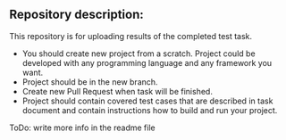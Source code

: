 ## Repository description:

This repository is for uploading results of the completed test task.

- You should create new project from a scratch. Project could be developed with any programming language and any framework you want.
- Project should be in the new branch. 
- Create new Pull Request when task will be finished.
- Project should contain covered test cases that are described in task document and contain instructions how to build and run your project.



ToDo: write more info in the readme file